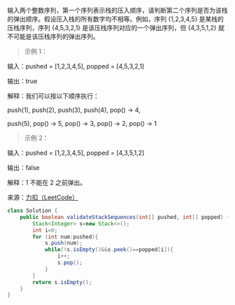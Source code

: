 输入两个整数序列，第一个序列表示栈的压入顺序，请判断第二个序列是否为该栈的弹出顺序。假设压入栈的所有数字均不相等。例如，序列 {1,2,3,4,5} 是某栈的压栈序列，序列 {4,5,3,2,1} 是该压栈序列对应的一个弹出序列，但 {4,3,5,1,2} 就不可能是该压栈序列的弹出序列。


>示例 1：

输入：pushed = [1,2,3,4,5], popped = [4,5,3,2,1]

输出：true

解释：我们可以按以下顺序执行：

push(1), push(2), push(3), push(4), pop() -> 4,

push(5), pop() -> 5, pop() -> 3, pop() -> 2, pop() -> 1

>示例 2：

输入：pushed = [1,2,3,4,5], popped = [4,3,5,1,2]

输出：false

解释：1 不能在 2 之前弹出。

来源：[力扣（LeetCode）](https://leetcode-cn.com/problems/zhan-de-ya-ru-dan-chu-xu-lie-lcof)

```java
class Solution {
    public boolean validateStackSequences(int[] pushed, int[] popped) {
        Stack<Integer> s=new Stack<>();
        int i=0;
        for (int num:pushed){
            s.push(num);
            while(!s.isEmpty()&&s.peek()==popped[i]){
                i++;
                s.pop();
            }
        }
        return s.isEmpty();
    }
}
```
